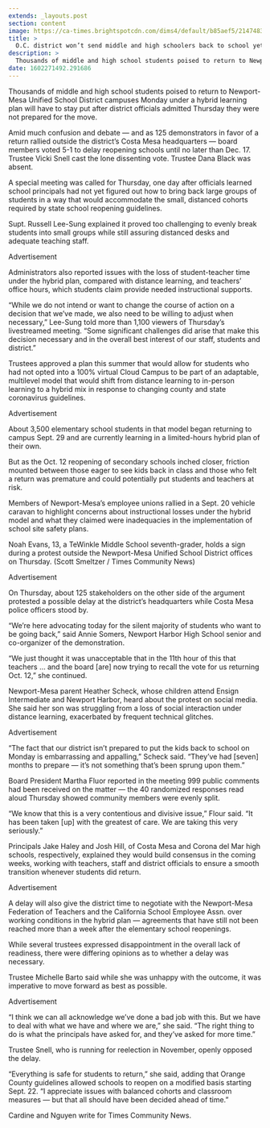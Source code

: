 ```yaml
--- 
extends: _layouts.post 
section: content 
image: https://ca-times.brightspotcdn.com/dims4/default/b85aef5/2147483647/strip/true/crop/2000x1050+0+142/resize/1200x630!/quality/90/?url=https%3A%2F%2Fcalifornia-times-brightspot.s3.amazonaws.com%2F03%2F9c%2F710656a24fdd842249807cdda6ce%2Ftn-photos-staff-s1-daily-pilot-628658-tn-dpt-me-nmusd-special-delay-20201008-2.jpg 
title: > 
  O.C. district won’t send middle and high schoolers back to school yet 
description: > 
  Thousands of middle and high school students poised to return to Newport-Mesa Unified School District campuses Monday under a hybrid learning plan will have to stay put after district officials admitted Thursday they were not prepared for the move.AdvertisementAbout 3,500 elementary school students in that model began returning to campus Sept. 29 and are currently learning in a limited-hours hybrid plan of their own.Noah Evans, 13, a TeWinkle Middle School seventh-grader, holds a sign during a protest outside the Newport-Mesa Unified School District offices on Thursday.AdvertisementA delay will also give the district time to negotiate with the Newport-Mesa Federation of Teachers and the California School Employee Assn.over working conditions in the hybrid plan — agreements that have still not been reached more than a week after the elementary school reopenings. 
date: 1602271492.291686 
--- 
```

Thousands of middle and high school students poised to return to Newport-Mesa Unified School District campuses Monday under a hybrid learning plan will have to stay put after district officials admitted Thursday they were not prepared for the move.

Amid much confusion and debate — and as 125 demonstrators in favor of a return rallied outside the district’s Costa Mesa headquarters — board members voted 5-1 to delay reopening schools until no later than Dec. 17. Trustee Vicki Snell cast the lone dissenting vote. Trustee Dana Black was absent.

A special meeting was called for Thursday, one day after officials learned school principals had not yet figured out how to bring back large groups of students in a way that would accommodate the small, distanced cohorts required by state school reopening guidelines.

Supt. Russell Lee-Sung explained it proved too challenging to evenly break students into small groups while still assuring distanced desks and adequate teaching staff.

Advertisement

Administrators also reported issues with the loss of student-teacher time under the hybrid plan, compared with distance learning, and teachers’ office hours, which students claim provide needed instructional supports.

“While we do not intend or want to change the course of action on a decision that we’ve made, we also need to be willing to adjust when necessary,” Lee-Sung told more than 1,100 viewers of Thursday’s livestreamed meeting. “Some significant challenges did arise that make this decision necessary and in the overall best interest of our staff, students and district.”

Trustees approved a plan this summer that would allow for students who had not opted into a 100% virtual Cloud Campus to be part of an adaptable, multilevel model that would shift from distance learning to in-person learning to a hybrid mix in response to changing county and state coronavirus guidelines.

Advertisement

About 3,500 elementary school students in that model began returning to campus Sept. 29 and are currently learning in a limited-hours hybrid plan of their own.

But as the Oct. 12 reopening of secondary schools inched closer, friction mounted between those eager to see kids back in class and those who felt a return was premature and could potentially put students and teachers at risk.

Members of Newport-Mesa’s employee unions rallied in a Sept. 20 vehicle caravan to highlight concerns about instructional losses under the hybrid model and what they claimed were inadequacies in the implementation of school site safety plans.

Noah Evans, 13, a TeWinkle Middle School seventh-grader, holds a sign during a protest outside the Newport-Mesa Unified School District offices on Thursday. (Scott Smeltzer / Times Community News)

Advertisement

On Thursday, about 125 stakeholders on the other side of the argument protested a possible delay at the district’s headquarters while Costa Mesa police officers stood by.

“We’re here advocating today for the silent majority of students who want to be going back,” said Annie Somers, Newport Harbor High School senior and co-organizer of the demonstration.

“We just thought it was unacceptable that in the 11th hour of this that teachers … and the board [are] now trying to recall the vote for us returning Oct. 12,” she continued.

Newport-Mesa parent Heather Scheck, whose children attend Ensign Intermediate and Newport Harbor, heard about the protest on social media. She said her son was struggling from a loss of social interaction under distance learning, exacerbated by frequent technical glitches.

Advertisement

“The fact that our district isn’t prepared to put the kids back to school on Monday is embarrassing and appalling,” Scheck said. “They’ve had [seven] months to prepare — it’s not something that’s been sprung upon them.”

Board President Martha Fluor reported in the meeting 999 public comments had been received on the matter — the 40 randomized responses read aloud Thursday showed community members were evenly split.

“We know that this is a very contentious and divisive issue,” Flour said. “It has been taken [up] with the greatest of care. We are taking this very seriously.”

Principals Jake Haley and Josh Hill, of Costa Mesa and Corona del Mar high schools, respectively, explained they would build consensus in the coming weeks, working with teachers, staff and district officials to ensure a smooth transition whenever students did return.

Advertisement

A delay will also give the district time to negotiate with the Newport-Mesa Federation of Teachers and the California School Employee Assn. over working conditions in the hybrid plan — agreements that have still not been reached more than a week after the elementary school reopenings.

While several trustees expressed disappointment in the overall lack of readiness, there were differing opinions as to whether a delay was necessary.

Trustee Michelle Barto said while she was unhappy with the outcome, it was imperative to move forward as best as possible.

Advertisement

“I think we can all acknowledge we’ve done a bad job with this. But we have to deal with what we have and where we are,” she said. “The right thing to do is what the principals have asked for, and they’ve asked for more time.”

Trustee Snell, who is running for reelection in November, openly opposed the delay.

“Everything is safe for students to return,” she said, adding that Orange County guidelines allowed schools to reopen on a modified basis starting Sept. 22. “I appreciate issues with balanced cohorts and classroom measures — but that all should have been decided ahead of time.”

Cardine and Nguyen write for Times Community News.